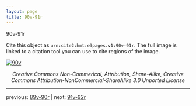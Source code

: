 ```yaml
---
layout: page
title: 90v-91r
---
```


90v-91r

Cite this object as `urn:cite2:hmt:e3pages.v1:90v-91r`. The full image is linked to a citation tool you can use to cite regions of the image.

[![90v](http://www.homermultitext.org/iipsrv?IIIF=/project/homer/pyramidal/deepzoom/hmt/e3bifolio/v1/E3_90v_91r.tif/full/800,/0/default.jpg)](http://www.homermultitext.org/ict2/?urn=urn:cite2:hmt:e3bifolio.v1:E3_90v_91r) 

<p style="text-align: center; font-style: italic;">Creative Commons Non-Commerical, Attribution, Share-Alike, Creative Commons Attribution-NonCommercial-ShareAlike 3.0 Unported License</p>

---

previous: [89v-90r](../89v-90r/) | next: [91v-92r](../91v-92r/)